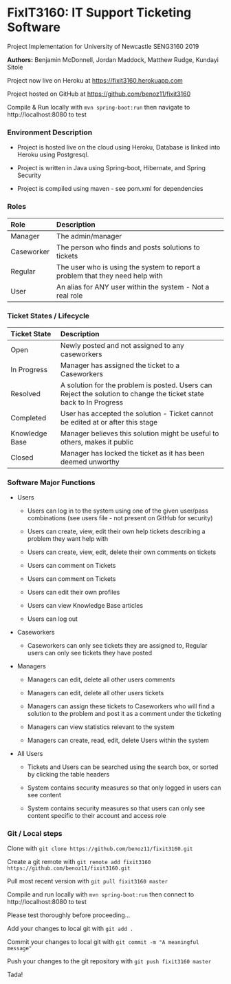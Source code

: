 # FixIT3160: IT Support Ticketing Software

Project Implementation for University of Newcastle SENG3160 2019

**Authors:** Benjamin McDonnell, Jordan Maddock, Matthew Rudge, Kundayi Sitole

Project now live on Heroku at https://fixit3160.herokuapp.com

Project hosted on GitHub at https://github.com/benoz11/fixit3160

Compile & Run locally with `mvn spring-boot:run` then navigate to http://localhost:8080 to test

### Environment Description

- Project is hosted live on the cloud using Heroku, Database is linked into Heroku using Postgresql.

- Project is written in Java using Spring-boot, Hibernate, and Spring Security

- Project is compiled using maven - see pom.xml for dependencies

### Roles

| Role		| Description									|
|:------------- |:------------------------------------------------------------------------------|
| Manager	| The admin/manager								|
| Caseworker	| The person who finds and posts solutions to tickets 				|
| Regular	| The user who is using the system to report a problem that they need help with |
| User		| An alias for ANY user within the system - Not a real role 			|

### Ticket States / Lifecycle

| Ticket State	| Description										|
|:------------- |:------------------------------------------------------------------------------	| 
| Open 		| Newly posted and not assigned to any caseworkers					|
| In Progress	| Manager has assigned the ticket to a Caseworkers					|
| Resolved	| A solution for the problem is posted. Users can Reject the solution to change the ticket state back to In Progress |
| Completed	| User has accepted the solution - Ticket cannot be edited at or after this stage	|
| Knowledge Base| Manager believes this solution might be useful to others, makes it public		|
| Closed	| Manager has locked the ticket as it has been deemed unworthy				|

### Software Major Functions

- Users

	- Users can log in to the system using one of the given user/pass combinations (see users file - not present on GitHub for security)

	- Users can create, view, edit their own help tickets describing a problem they want help with

	- Users can create, view, edit, delete their own comments on tickets
	
	- Users can comment on Tickets
	
	- Users can comment on Tickets
	
	- Users can edit their own profiles
	
	- Users can view Knowledge Base articles

	- Users can log out
	
- Caseworkers
	
	- Caseworkers can only see tickets they are assigned to, Regular users can only see tickets they have posted

- Managers

	- Managers can edit, delete all other users comments

	- Managers can edit, delete all other users tickets

	- Managers can assign these tickets to Caseworkers who will find a solution to the problem and post it as a comment under the ticketing
	
	- Managers can view statistics relevant to the system

	- Managers can create, read, edit, delete Users within the system
	
- All Users

	- Tickets and Users can be searched using the search box, or sorted by clicking the table headers

	- System contains security measures so that only logged in users can see content

	- System contains security measures so that users can only see content specific to their account and access role

### Git / Local steps

Clone with `git clone https://github.com/benoz11/fixit3160.git`

Create a git remote with `git remote add fixit3160 https://github.com/benoz11/fixit3160.git`

Pull most recent version with `git pull fixit3160 master`

Compile and run locally with `mvn spring-boot:run` then connect to http://localhost:8080 to test

Please test thoroughly before proceeding...

Add your changes to local git with `git add .`

Commit your changes to local git with `git commit -m "A meaningful message"`

Push your changes to the git repository with `git push fixit3160 master`

Tada!
